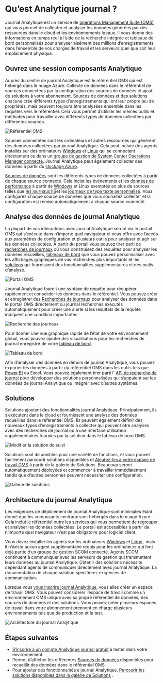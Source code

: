 <properties
   pageTitle="Qu’est Analytique journal ? | Microsoft Azure"
   description="Journal Analytique est un service dans opérations gestion Suite (OMS) qui vous permet de collecter et analyser les données opérationnelles générées par des ressources dans le cloud et environnement local.  Cet article fournit une vue d’ensemble des différents composants de journal Analytique et des liens vers contenu détaillé."
   services="log-analytics"
   documentationCenter=""
   authors="bwren"
   manager="jwhit"
   editor="tysonn" />
<tags
   ms.service="log-analytics"
   ms.devlang="na"
   ms.topic="hero-article"
   ms.tgt_pltfrm="na"
   ms.workload="infrastructure-services"
   ms.date="09/06/2016"
   ms.author="bwren" />

# <a name="what-is-log-analytics"></a>Qu’est Analytique journal ?
Journal Analytique est un service de [opérations Management Suite \(OMS\) ](../operations-management-suite/operations-management-suite-overview.md) qui vous permet de collecter et analyser les données générées par des ressources dans le cloud et les environnements locaux. Il vous donne des informations en temps réel à l’aide de la recherche intégrée et tableaux de bord personnalisés pour analyser aisément des millions d’enregistrements dans l’ensemble de vos charges de travail et les serveurs quel que soit leur emplacement physique.


## <a name="log-analytics-components"></a>Ouvrez une session composants Analytique
Auprès du centre de journal Analytique est le référentiel OMS qui est hébergé dans le nuage Azure.  Collecte de données dans le référentiel de sources connectées par la configuration des sources de données et ajout de solutions à votre abonnement.  Sources de données et des solutions chacune crée différents types d’enregistrements qui ont leur propre jeu de propriétés, mais peuvent toujours être analysées ensemble dans les requêtes vers le référentiel.  Cela vous permet d’utiliser les mêmes outils et méthodes pour travailler avec différents types de données collectées par différentes sources.


![Référentiel OMS](media/log-analytics-overview/overview.png)


Sources connectées sont les ordinateurs et autres ressources qui génèrent des données collectées par journal Analytique.  Cela peut inclure des agents installés sur des ordinateurs [Windows](log-analytics-windows-agents.md) et [Linux](log-analytics-linux-agents.md) qui se connectent directement ou dans un [groupe de gestion de System Center Operations Manager connecté](log-analytics-om-agents.md).  Journal Analytique peut également collecter des données à partir du [stockage Azure](log-analytics-azure-storage.md).

[Sources de données](log-analytics-data-sources.md) sont les différents types de données collectées à partir de chaque source connecté.  Cela inclut les événements et les [données de performance](log-analytics-data-sources-performance-counters.md) à partir de [Windows](log-analytics-data-sources-windows-events.md) et Linux exemptés en plus de sources telles que [les journaux IIS](log-analytics-data-sources-iis-logs.md)et les [journaux de type texte personnalisé](log-analytics-data-sources-custom-logs.md).  Vous configurez chaque source de données que vous souhaitez collecter et la configuration est remise automatiquement à chaque source connecté.


## <a name="analyzing-log-analytics-data"></a>Analyse des données de journal Analytique
La plupart de vos interactions avec journal Analytique seront via le portail OMS qui s’exécute dans n’importe quel navigateur et vous offre avec l’accès aux paramètres de configuration et plusieurs outils pour analyser et agir sur les données collectées.  À partir du portail vous pouvez tirer parti de [recherches de journaux](log-analytics-log-searches.md) où vous construisez des requêtes pour analyser les données recueillies, [tableaux de bord](log-analytics-dashboards.md) que vous pouvez personnaliser avec les affichages graphiques de vos recherches plus importants et les [solutions](log-analytics-add-solutions.md) qui fournissent des fonctionnalités supplémentaires et des outils d’analyse.

![Portail OMS](media/log-analytics-overview/portal.png)


Journal Analytique fournit une syntaxe de requête pour récupérer rapidement et consolider les données dans le référentiel.  Vous pouvez créer et enregistrer des [Recherches de journaux](log-analytics-log-searches.md) pour analyser des données dans le portail OMS directement ou journal recherches exécutés automatiquement pour créer une alerte si les résultats de la requête indiquent une condition importantes.

![Recherche des journaux](media/log-analytics-overview/log-search.png)

Pour donner une vue graphique rapide de l’état de votre environnement global, vous pouvez ajouter des visualisations pour les recherches de journal enregistré de votre [tableau de bord](log-analytics-dashboards.md).   

![Tableau de bord](media/log-analytics-overview/dashboard.png)

Afin d’analyser des données en dehors de journal Analytique, vous pouvez exporter les données à partir du référentiel OMS dans les outils tels que [Power BI](log-analytics-powerbi.md) ou Excel.  Vous pouvez également tirer parti l' [API de recherche de journal](log-analytics-log-search-api.md) pour développer des solutions personnalisées qui s’appuient sur les données de journal Analytique ou intégrer avec d’autres systèmes.

## <a name="solutions"></a>Solutions
Solutions ajoutent des fonctionnalités journal Analytique.  Principalement, ils s’exécutent dans le cloud et fournissent une analyse des données recueillies dans le référentiel OMS. Ils peuvent également définir des nouveaux types d’enregistrements à collecter qui peuvent être analysés avec des recherches de journal ou à une interface utilisateur supplémentaires fournies par la solution dans le tableau de bord OMS.  

![Modifier la solution de suivi](media/log-analytics-overview/change-tracking.png)


Solutions sont disponibles pour une variété de fonctions, et vous pouvez facilement parcourir solutions disponibles et [Ajoutez-les à votre espace de travail OMS](log-analytics-add-solutions.md) à partir de la galerie de Solutions.  Beaucoup seront automatiquement déployées et commencer à travailler immédiatement tandis que d’autres personnes peuvent nécessiter une configuration.

![Galerie de solutions](media/log-analytics-overview/solution-gallery.png)

## <a name="log-analytics-architecture"></a>Architecture du journal Analytique
Les exigences de déploiement de journal Analytique sont minimales étant donné que les composants centraux sont hébergés dans le nuage Azure.  Cela inclut le référentiel outre les services qui vous permettent de regrouper et analyser les données collectées.  Le portail est accessibles à partir de n’importe quel navigateur n’est pas obligatoire pour logiciel client.

Vous devez installer les agents sur les ordinateurs [Windows](log-analytics-windows-agents.md) et [Linux](log-analytics-linux-agents.md) , mais il n’existe aucun agent supplémentaire requis pour les ordinateurs qui font déjà partie d’un [groupe de gestion SCOM connecté](log-analytics-om-agents.md).  Agents SCOM continuent à communiquer avec les serveurs de gestion qui transmettent leurs données au journal Analytique.  Obtenir des solutions nécessite cependant agents de communiquer directement avec journal Analytique.  La documentation de chaque solution spécifierez exigences de communication.

Lorsque vous [vous inscrire journal Analytique](log-analytics-get-started.md), vous allez créer un espace de travail OMS.  Vous pouvez considérer l’espace de travail comme un environnement OMS unique avec sa propre référentiel de données, des sources de données et des solutions. Vous pouvez créer plusieurs espaces de travail dans votre abonnement prennent en charge plusieurs environnements tels que de production et le test.

![Architecture du journal Analytique](media/log-analytics-overview/architecture.png)


## <a name="next-steps"></a>Étapes suivantes

- [S’inscrire à un compte Analytique journal gratuit](log-analytics-get-started.md) à tester dans votre environnement.
- Permet d’afficher les différentes [Sources de données](log-analytics-data-sources.md) disponibles pour recueillir des données dans le référentiel OMS.
- Pour ajouter des fonctionnalités à journal Analytique, [Parcourir les solutions disponibles dans la galerie de Solutions](log-analytics-add-solutions.md) .
